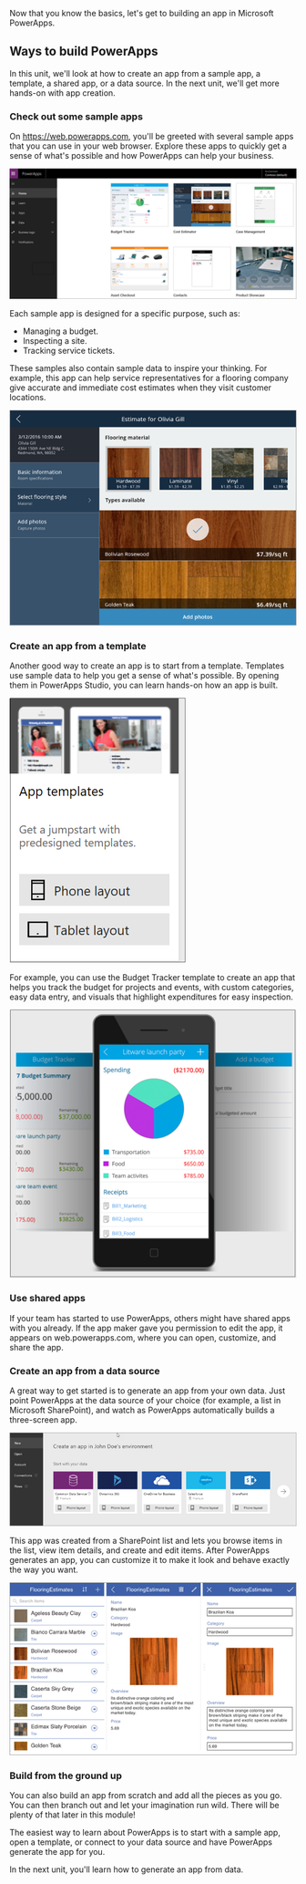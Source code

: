 Now that you know the basics, let's get to building an app in Microsoft PowerApps.

## Ways to build PowerApps
In this unit, we'll look at how to create an app from a sample app, a template, a shared app, or a data source. In the next unit, we'll get more hands-on with app creation.

### Check out some sample apps
On https://web.powerapps.com, you'll be greeted with several sample apps that you can use in your web browser. Explore these apps to quickly get a sense of what's possible and how PowerApps can help your business.

![PowerApps sample apps](../media/powerapps-samples.png)

Each sample app is designed for a specific purpose, such as:

- Managing a budget.
- Inspecting a site.
- Tracking service tickets.

These samples also contain sample data to inspire your thinking. For example, this app can help service representatives for a flooring company give accurate and immediate cost estimates when they visit customer locations.

![PowerApps flooring sample app](../media/powerapps-flooring-sample.png)

### Create an app from a template
Another good way to create an app is to start from a template. Templates use sample data to help you get a sense of what's possible. By opening them in PowerApps Studio, you can learn hands-on how an app is built.

![PowerApps app template](../media/powerapps-templates.png)

For example, you can use the Budget Tracker template to create an app that helps you track the budget for projects and events, with custom categories, easy data entry, and visuals that highlight expenditures for easy inspection.

![Budget Tracker template](../media/powerapps-budget-tracker.png)

### Use shared apps
If your team has started to use PowerApps, others might have shared apps with you already. If the app maker gave you permission to edit the app, it appears on web.powerapps.com, where you can open, customize, and share the app.

### Create an app from a data source
A great way to get started is to generate an app from your own data. Just point PowerApps at the data source of your choice (for example, a list in Microsoft SharePoint), and watch as PowerApps automatically builds a three-screen app.

![PowerApps app from a data source](../media/powerapps-app-from-data.png)

This app was created from a SharePoint list and lets you browse items in the list, view item details, and create and edit items. After PowerApps generates an app, you can customize it to make it look and behave exactly the way you want.

![PowerApps three-screen app](../media/powerapps-three-screen-app.png)

### Build from the ground up
You can also build an app from scratch and add all the pieces as you go. You can then branch out and let your imagination run wild. There will be plenty of that later in this module!

The easiest way to learn about PowerApps is to start with a sample app, open a template, or connect to your data source and have PowerApps generate the app for you.

In the next unit, you'll learn how to generate an app from data.
